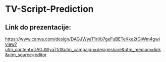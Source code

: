 # TV-Script-Prediction
## Link do prezentacije:
https://www.canva.com/design/DAGJWyaT1rI/b7geFuBETeKke2tGjWm4gw/view?utm_content=DAGJWyaT1rI&utm_campaign=designshare&utm_medium=link&utm_source=editor
